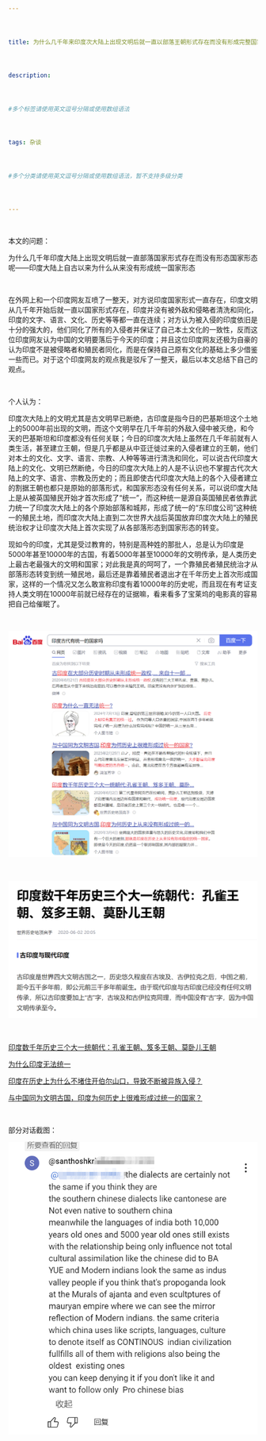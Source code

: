 ```yaml
---



title: 为什么几千年来印度次大陆上出现文明后就一直以部落王朝形式存在而没有形成完整国家形态呢——印度次大陆上自古以来为什么从来没有形成统一国家形态呢



description: 



#多个标签请使用英文逗号分隔或使用数组语法



tags: 杂谈



#多个分类请使用英文逗号分隔或使用数组语法，暂不支持多级分类



---
```




<br/>

本文的问题：



为什么几千年印度大陆上出现文明后就一直部落国家形式存在而没有形态国家形态呢——印度大陆上自古以来为什么从来没有形成统一国家形态



<br/>



在外网上和一个印度网友互喷了一整天，对方说印度国家形式一直存在，印度文明从几千年开始后就一直以国家形式存在，印度并没有被外敌和侵略者清洗和同化，印度的文字、语言、文化、历史等等都一直在连续；对方认为被入侵的印度依旧是十分的强大的，他们同化了所有的入侵者并保证了自己本土文化的一致性，反而这位印度网友认为中国的文明要落后于今天的印度；并且这位印度网友还极为自豪的认为印度不是被侵略者和殖民者同化，而是在保持自己原有文化的基础上多少借鉴一些而已。对于这个印度网友的观点我是驳斥了一整天，最后以本文总结下自己的观点。



<br/>

个人认为：

印度次大陆上的文明尤其是古文明早已断绝，古印度是指今日的巴基斯坦这个土地上的5000年前出现的文明，而这个文明早在几千年前的外敌入侵中被灭绝，和今天的巴基斯坦和印度都没有任何关联；今日的印度次大陆上虽然在几千年前就有人类生活，甚至建立王朝，但是几乎都是从中亚迁徙过来的入侵者建立的王朝，他们对本土的文化、文字、语言、宗教、人种等等进行清洗和同化，可以说古代印度大陆上的文化、文明已然断绝，今日的印度次大陆上的人是不认识也不掌握古代次大陆上的文字、语言、宗教及历史的；而且即使古代印度次大陆上的各个入侵者建立的割据王朝也都只是原始的部落形式，和国家形态没有任何关系，可以说印度大陆上是从被英国殖民开始才首次形成了“统一”，而这种统一是源自英国殖民者依靠武力统一了印度次大陆上的各个原始部落和城邦，形成了统一的“东印度公司”这种统一的殖民土地，而印度次大陆上直到二次世界大战后英国放弃印度次大陆上的殖民统治权才让印度次大陆上首次实现了从各部落形态到国家形态的转变。



现如今的印度，尤其是受过教育的，特别是高种姓的那批人，总是认为印度是5000年甚至10000年的古国，有着5000年甚至10000年的文明传承，是人类历史上最古老最强大的文明和国家；对此我是真的呵呵了，一个靠殖民者殖民统治才从部落形态转变到统一殖民地，最后还是靠着殖民者退出才在千年历史上首次形成国家，这样的一个情况又怎么敢宣称印度有着10000年的历史呢，而且现在有考证支持人类文明在10000年前就已经存在的证据嘛，看来看多了宝莱坞的电影真的容易把自己给催眠了。

<br/>



![image-20241002210332645](./2024_10_2_1_印度大陆上自古以来为什么从来没有形成统一国家形态.assets/image-20241002210332645.png)

<br/>

![image-20241002210432928](./2024_10_2_1_印度大陆上自古以来为什么从来没有形成统一国家形态.assets/image-20241002210432928.png)











<br/>



[印度数千年历史三个大一统朝代：孔雀王朝、笈多王朝、莫卧儿王朝](https://baijiahao.baidu.com/s?id=1668381492486736005&wfr=spider&for=pc)

[为什么印度无法统一](http://www.360doc.com/content/24/0713/17/31873237_1128683758.shtml#google_vignette)

[印度在历史上为什么不堵住开伯尔山口，导致不断被异族入侵？](https://mp.weixin.qq.com/s?__biz=MzkwNDEzNjA2MQ==&mid=2247484371&idx=1&sn=272767d44fc80eb8c34d8d986d561df3&chksm=c08ad7c1f7fd5ed79378658a50df8be271044ad54b77bb6d6c1b3c33119fd0fd1c1f0ac00d3c&scene=21#wechat_redirect)

[与中国同为文明古国，印度为何历史上很难形成过统一的国家？](https://baijiahao.baidu.com/s?id=1758788480196945007&wfr=spider&for=pc)





<br/>

部分对话截图：





![image](./2024_10_2_1_印度大陆上自古以来为什么从来没有形成统一国家形态.assets/image.png)